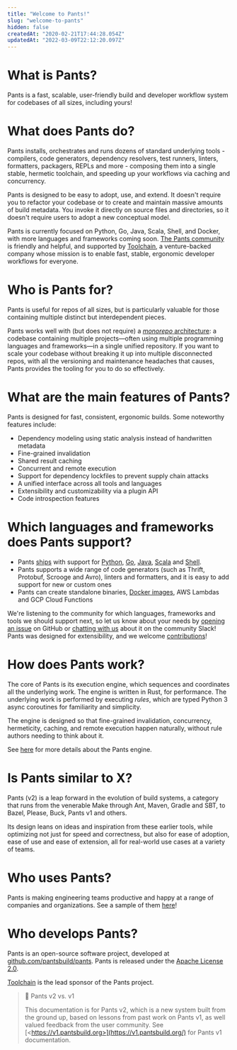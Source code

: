 ```yaml
---
title: "Welcome to Pants!"
slug: "welcome-to-pants"
hidden: false
createdAt: "2020-02-21T17:44:28.054Z"
updatedAt: "2022-03-09T22:12:20.097Z"
---
```

What is Pants?
==============

Pants is a fast, scalable, user-friendly build and developer workflow system for codebases of all sizes, including yours! 

What does Pants do?
===================

Pants installs, orchestrates and runs dozens of standard underlying tools - compilers, code generators, dependency resolvers, test runners, linters, formatters, packagers, REPLs and more - composing them into a single stable, hermetic toolchain, and speeding up your workflows via caching and concurrency.

Pants is designed to be easy to adopt, use, and extend. It doesn't require you to refactor your codebase or to create and maintain massive amounts of build metadata. You invoke it directly on source files and directories, so it doesn't require users to adopt a new conceptual model.

Pants is currently focused on Python, Go, Java, Scala, Shell, and Docker, with more languages and frameworks coming soon. [The Pants community](doc:the-pants-community) is friendly and helpful, and supported by [Toolchain](https://toolchain.com/), a venture-backed company whose mission is to enable fast, stable, ergonomic developer workflows for everyone.

Who is Pants for?
=================

Pants is useful for repos of all sizes, but is particularly valuable for those containing multiple distinct but interdependent pieces.

Pants works well with (but does not require) a [_monorepo_ architecture](https://blog.pantsbuild.org/the-monorepo-approach-to-code-management/): a codebase containing multiple projects—often using multiple programming languages and frameworks—in a single unified repository. If you want to scale your codebase without breaking it up into multiple disconnected repos, with all the versioning and maintenance headaches that causes, Pants provides the tooling for you to do so effectively.

What are the main features of Pants?
====================================

Pants is designed for fast, consistent, ergonomic builds. Some noteworthy features include:

- Dependency modeling using static analysis instead of handwritten metadata
- Fine-grained invalidation
- Shared result caching
- Concurrent and remote execution
- Support for dependency lockfiles to prevent supply chain attacks
- A unified interface across all tools and languages
- Extensibility and customizability via a plugin API
- Code introspection features

Which languages and frameworks does Pants support?
==================================================

- Pants [ships](page:language-support) with support for [Python](doc:python), [Go](doc:go), [Java](doc:jvm-overview), [Scala](doc:jvm-overview) and [Shell](doc:shell).
- Pants supports a wide range of code generators (such as Thrift, Protobuf, Scrooge and Avro), linters and formatters, and it is easy to add support for new or custom ones
- Pants can create standalone binaries, [Docker images](doc:docker), AWS Lambdas and GCP Cloud Functions

We're listening to the community for which languages, frameworks and tools we should support next, so let us know about your needs by [opening an issue](https://github.com/pantsbuild/pants/issues/new/choose) on GitHub or [chatting with us](doc:the-pants-community) about it on the community Slack!  
Pants was designed for extensibility, and we welcome [contributions](doc:contributor-overview)!

How does Pants work?
====================

The core of Pants is its execution engine, which sequences and coordinates all the underlying work. The engine is written in Rust, for performance. The underlying work is performed by executing _rules_, which are typed Python 3 async coroutines for familiarity and simplicity. 

The engine is designed so that fine-grained invalidation, concurrency, hermeticity, caching, and remote execution happen naturally, without rule authors needing to think about it.

See [here](doc:how-does-pants-work) for more details about the Pants engine.

Is Pants similar to X?
======================

Pants (v2) is a leap forward in the evolution of build systems, a category that runs from the venerable Make through Ant, Maven, Gradle and SBT, to Bazel, Please, Buck, Pants v1 and others. 

Its design leans on ideas and inspiration from these earlier tools, while optimizing not just for speed and correctness, but also for ease of adoption, ease of use and ease of extension, all for real-world use cases at a variety of teams.

Who uses Pants?
===============

Pants is making engineering teams productive and happy at a range of companies and organizations. See a sample of them [here](page:who-uses-pants)!

Who develops Pants?
===================

Pants is an open-source software project, developed at [github.com/pantsbuild/pants](https://github.com/pantsbuild/pants). Pants is released under the [Apache License 2.0](https://github.com/pantsbuild/pants/blob/master/LICENSE).

[Toolchain](https://toolchain.com/) is the lead sponsor of the Pants project.

> 📘 Pants v2 vs. v1
> 
> This documentation is for Pants v2, which is a new system built from the ground up, based on lessons from past work on Pants v1, as well valued feedback from the user community. See [\<https://v1.pantsbuild.org>](https://v1.pantsbuild.org/) for Pants v1 documentation.
